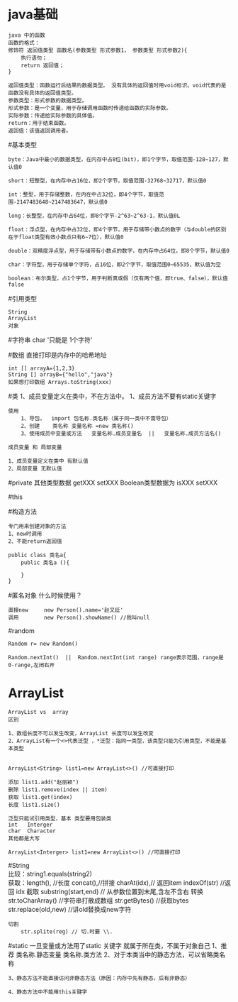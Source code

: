 # java基础
    java 中的函数
    函数的格式：
    修饰符 返回值类型 函数名(参数类型 形式参数1， 参数类型 形式参数2){
        执行语句；
        return 返回值；
    }
    
    返回值类型：函数运行后结果的数据类型。 没有具体的返回值时用void标识。void代表的是函数没有具体的返回值类型。
    参数类型：形式参数的数据类型。
    形式参数：是一个变量，用于存储调用函数时传递给函数的实际参数。
    实际参数：传递给实际参数的具体值。
    return：用于结束函数。
    返回值：该值返回调用者。


#基本类型

    byte：Java中最小的数据类型，在内存中占8位(bit)，即1个字节，取值范围-128~127，默认值0
    
    short：短整型，在内存中占16位，即2个字节，取值范围-32768~32717，默认值0
    
    int：整型，用于存储整数，在内在中占32位，即4个字节，取值范围-2147483648~2147483647，默认值0
    
    long：长整型，在内存中占64位，即8个字节-2^63~2^63-1，默认值0L
    
    float：浮点型，在内存中占32位，即4个字节，用于存储带小数点的数字（与double的区别在于float类型有效小数点只有6~7位），默认值0
    
    double：双精度浮点型，用于存储带有小数点的数字，在内存中占64位，即8个字节，默认值0
    
    char：字符型，用于存储单个字符，占16位，即2个字节，取值范围0~65535，默认值为空
    
    boolean：布尔类型，占1个字节，用于判断真或假（仅有两个值，即true、false），默认值false


#引用类型

    String 
    ArrayList
    对象

#字符串
    char '只能是  1个字符'
    
    
#数组  直接打印是内存中的哈希地址

    int [] arrayA={1,2,3}
    String [] arrayB={"hello","java"}
    如果想打印数组 Arrays.toString(xxx)

#类
    1、成员变量定义在类中，不在方法中。
    1、成员方法不要有static关键字
    
    使用
        1、导包，  import 包名称.类名称（属于同一类中不需导包）
        2、创建    类名称 变量名称 =new 类名称()
        3、使用成员中变量或方法   变量名称.成员变量名  ||   变量名称.成员方法名()
        
    成员变量 和 局部变量    
    
    1、成员变量定义在类中 有默认值
    2、局部变量 无默认值


#private 
    其他类型数据        getXXX  setXXX
    Boolean类型数据为  isXXX   setXXX
    
    
#this

#构造方法

    专门用来创建对象的方法   
    1、new时调用  
    2、不能return返回值
      
    public class 类名a{
        public 类名a (){
            
        }
    }
    
    
    
#匿名对象
    什么时候使用？
    
      
    直接new     new Person().name='赵又廷'
    调用        new Person().showName() //我叫null
    
    
#random
    
    Random r= new Random()
   
    Random.nextInt()  ||  Random.nextInt(int range) range表示范围，range是  0-range,左闭右开 
        
# ArrayList
    ArrayList vs  array
    区别
    
    1、数组长度不可以发生改变，ArrayList 长度可以发生改变
    2、ArrayList有一个<>代表泛型 ，*泛型：指同一类型，该类型只能为引用类型，不能是基本类型
    
    
    ArrayList<String> list1=new ArrayList<>() //可直接打印
    
    添加 list1.add("赵丽颖")
    删除 list1.remove(index || item)
    获取 list1.get(index)
    长度 list1.size()
    
    泛型只能试引用类型，基本 类型要用包装类
    int   Interger
    char  Character 
    其他都是大写
    
    ArrayList<Interger> list1=new ArrayList<>() //可直接打印
    
#String  
    比较：string1.equals(string2)    
    获取：length(), //长度 
         concat(),//拼接
         charAt(idx),// 返回item 
         indexOf(str) //返回 idx
    截取
        substring(start,end)  // 从参数位置到末尾,含左不含右
    转换
        str.toCharArray()   //字符串打散成数组
        str.getBytes()  //获取bytes
        str.replace(old,new) //讲old替换成new字符
           
    切割
        str.splite(reg) // 切.时要 \\.
        
#static
    一旦变量或方法用了static 关键字  就属于所在类，不属于对象自己
    1、推荐 
        类名称.静态变量
        类名称.类方法
    2、对于本类当中的静态方法，可以省略类名称    
    
    3、静态方法不能直接访问非静态方法（原因：内存中先有静态，后有非静态）
    
    4、静态方法中不能用this关键字

